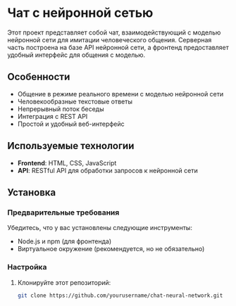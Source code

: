 # Чат с нейронной сетью

Этот проект представляет собой чат, взаимодействующий с моделью нейронной сети для имитации человеческого общения. Серверная часть построена на базе API нейронной сети, а фронтенд предоставляет удобный интерфейс для общения с моделью.

## Особенности

- Общение в режиме реального времени с моделью нейронной сети
- Человекообразные текстовые ответы
- Непрерывный поток беседы
- Интеграция с REST API
- Простой и удобный веб-интерфейс

## Используемые технологии

- **Frontend**: HTML, CSS, JavaScript
- **API**: RESTful API для обработки запросов к нейронной сети

## Установка

### Предварительные требования

Убедитесь, что у вас установлены следующие инструменты:

- Node.js и npm (для фронтенда)
- Виртуальное окружение (рекомендуется, но не обязательно)

### Настройка

1. Клонируйте этот репозиторий:

   ```bash
   git clone https://github.com/yourusername/chat-neural-network.git
